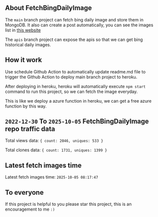 ## About FetchBingDailyImage

The `main` branch project can fetch bing daily image and store them in MongoDB.
It also can create a post automatically, you can see the images list in [this website](https://oursalbum.netlify.app)

The `apis` branch project can expose the apis so that we can get bing historical daily images.

## How it work

Use schedule Github Action to automatically update readme.md file to trigger the Github Action to deploy main branch project to heroku.

After deploying in heroku, heroku will automatically execute `npm start` command to run this project, so we can fetch the image everyday.

This is like we deploy a azure function in heroku, we can get a free azure function by this way.

## `2022-12-30` To `2025-10-05` FetchBingDailyImage repo traffic data

Total views data: `{ count: 2046, uniques: 533 }`

Total clones data: `{ count: 1731, uniques: 1399 }`

## Latest fetch images time

Latest fetch images time: `2025-10-05 08:17:47`

## To everyone

If this project is helpful to you please star this project, this is an encouragement to me `:)`



